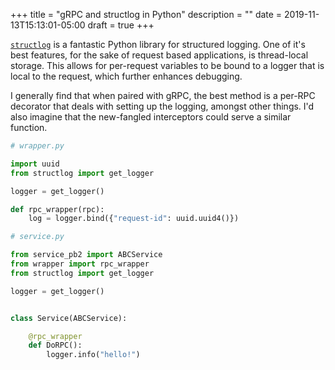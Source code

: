 +++
title = "gRPC and structlog in Python"
description = ""
date = 2019-11-13T15:13:01-05:00
draft = true
+++

[`structlog`](https://github.com/hynek/structlog) is a fantastic Python library for structured logging.
One of it's best features, for the sake of request based applications, is thread-local storage.
This allows for per-request variables to be bound to a logger that is local to the request, which further enhances debugging.

I generally find that when paired with gRPC, the best method is a per-RPC decorator that deals with setting up the logging, amongst other things.
I'd also imagine that the new-fangled interceptors could serve a similar function.

```python
# wrapper.py

import uuid
from structlog import get_logger

logger = get_logger()

def rpc_wrapper(rpc):
    log = logger.bind({"request-id": uuid.uuid4()})
```

```python
# service.py

from service_pb2 import ABCService
from wrapper import rpc_wrapper
from structlog import get_logger

logger = get_logger()


class Service(ABCService):

    @rpc_wrapper
    def DoRPC():
        logger.info("hello!")
```
